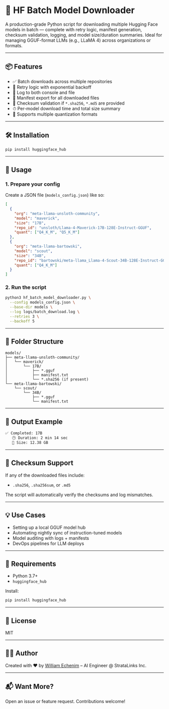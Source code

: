 # 🤖 HF Batch Model Downloader

A production-grade Python script for downloading multiple Hugging Face models in batch — complete with retry logic, manifest generation, checksum validation, logging, and model size/duration summaries. Ideal for managing GGUF-format LLMs (e.g., LLaMA 4) across organizations or formats.

---

## 📦 Features

- ✅ Batch downloads across multiple repositories
- 🔁 Retry logic with exponential backoff
- 📜 Log to both console and file
- 🧾 Manifest export for all downloaded files
- 🔐 Checksum validation if `*.sha256`, `*.md5` are provided
- ⏱ Per-model download time and total size summary
- 🧩 Supports multiple quantization formats

---

## 🛠️ Installation

```bash
pip install huggingface_hub
```

---

## 🧰 Usage

### 1. Prepare your config

Create a JSON file (`models_config.json`) like so:

```json
[
  {
    "org": "meta-llama-unsloth-community",
    "model": "maverick",
    "size": "17B",
    "repo_id": "unsloth/Llama-4-Maverick-17B-128E-Instruct-GGUF",
    "quant": ["Q4_K_M", "Q5_K_M"]
  },
  {
    "org": "meta-llama-bartowski",
    "model": "scout",
    "size": "34B",
    "repo_id": "bartowski/meta-llama_Llama-4-Scout-34B-128E-Instruct-GGUF",
    "quant": ["Q4_K_M"]
  }
]
```

### 2. Run the script

```bash
python3 hf_batch_model_downloader.py \
  --config models_config.json \
  --base-dir models \
  --log logs/batch_download.log \
  --retries 3 \
  --backoff 5
```

---

## 📂 Folder Structure

```
models/
├── meta-llama-unsloth-community/
│   └── maverick/
│       └── 17B/
│           ├── *.gguf
│           ├── manifest.txt
│           └── *.sha256 (if present)
└── meta-llama-bartowski/
    └── scout/
        └── 34B/
            ├── *.gguf
            └── manifest.txt
```

---

## 🧪 Output Example

```bash
✅ Completed: 17B
   🕒 Duration: 2 min 14 sec
   💾 Size: 12.38 GB
```

---

## 🔐 Checksum Support

If any of the downloaded files include:

- `.sha256`, `.sha256sum`, or `.md5`

The script will automatically verify the checksums and log mismatches.

---

## 💡 Use Cases

- Setting up a local GGUF model hub
- Automating nightly sync of instruction-tuned models
- Model auditing with logs + manifests
- DevOps pipelines for LLM deploys

---

## 🧠 Requirements

- Python 3.7+
- `huggingface_hub`

Install:

```bash
pip install huggingface_hub
```

---

## 📄 License

MIT

---

## 🙋‍♂️ Author

Created with ❤️ by [William Echenim](https://www.linkedin.com/in/echenim) – AI Engineer @ StrataLinks Inc.

---

## 📬 Want More?

Open an issue or feature request. Contributions welcome!
